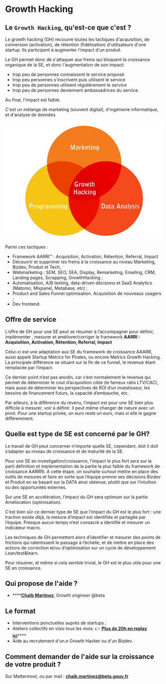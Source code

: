 # Growth Hacking

## Le `Growth Hacking`, qu'est-ce que c'est ?

Le growth hacking \(GH\) recouvre toutes les tactiques d'acquisition, de conversion \(activation\), de rétention \(fidélisation\) d'utilisateurs d'une startup. Ils participent à augmenter l'impact d'un produit. 

Le GH permet donc de s'attaquer aux freins qui bloquent la  croissance organique de la SE, et donc l'augmentation de son impact:

* trop peu de personnes connaissent le service proposé 
* trop peu personnes s'inscrivent puis utilisent  le service
* trop peu de personnes utilisent régulièrement le service
* trop peu de personnes deviennent ambassadrices du service. 

Au final, l'impact est faible. 

C'est un mélange de marketing \(souvent digital\), d'ingénierie informatique, et d'analyse de données 

![](../.gitbook/assets/growth-hacker.png)

 Parmi ces tactiques :

* Framework AARRI™ : Acquisition, Activation, Rétention, Referral, Impact
* Découvrir et supprimer les freins à la croissance au niveau Marketing, Bizdev, Produit et Tech, 
* Webmarketing : SEM, SEO, SEA, Display, Remarketing, Emailing, CRM, Landing pages, Scrapping, GrowthHacking ;
* Automatisation, A/B testing, data-driven décisions et SaaS Analytics \(Matomo, Mixpanel, Metabase, etc\) ;
* Product and Sales Funnel optimisation. Acquisition de nouveaux usagers ;
* Dev frontend.

## Offre de service

L’offre de GH pour une SE peut se résumer à l’accompagner pour définir, implémenter , mesurer et améliorer/corriger le framework **AARRI : Acquisition, Activation, Rétention, Referral, Impact**

Celui-ci est une adaptation aux SE du framework de croissance AAARR, aussi appelé Startup Metrics for Pirates, ou encore Metrics Growth Hacking. La principale différence se situant sur la fin de ce funnel, le revenue étant remplacée par l’impact.

Ce dernier point n’est pas anodin, car c’est normalement le revenue qui permet de déterminer le cout d’acquisition cible \(le fameux ratio LTV/CAC\), mais aussi de déterminer les perspectives de ROI d’un investisseur, les besoins de financement futurs, la capacité d’embauche, etc.

Par ailleurs, à la différence du revenu, l’impact est pour une SE bien plus difficile à mesurer, voir à définir. Il peut même changer de nature avec un pivot. Pour une startup privée, un euro reste un euro, mais si elle le gagne différemment.

## Quelle est type de SE est concerné par le GH?

Le travail de GH peut concerner n’importe quelle SE, cependant, doit il doit s’adapter au niveau de croissance et de maturité de la SE.

Pour une SE en investigation/croissance, l’impact le plus fort sera sur la parti définition et implémentation de la partie la plus faible du framework de croissance AARRRI. A cette étape, on souhaite surtout mettre en place des outils de mesures et faire en sorte que l’équipe prenne ses décisions Bizdev et Produit en se basant sur la DATA ainsi obtenue, plutôt que sur l’intuition ou des opportunités externes.

Sur une SE en accélération, l’impact du GH sera optimum sur la partie Amélioration \(optimisation\).

C’est bien sûr ce dernier type de SE que l’impact du GH est le plus fort : une traction existe déjà, la mesure d’impact est identifiée et partagée par l’équipe. Presque aucun temps n’est consacré a identifié et mesurer un indicateur macro.

Les techniques de GH permettent alors d’identifier et mesurer des points de frictions qui ralentissent le passage à l’échelle, et de mettre en place des actions de correction et/ou d’optimisation sur un cycle de développement Lean/test&learn.

Pour résumer, et même si cela semble trivial, le GH est le plus utile pour une SE en croissance.



## Qui propose de l'aide ?

* \*\*\*\*[**Chaïb Martinez**](https://www.linkedin.com/in/chaibmartinez/?originalSubdomain=fr), Growth _engineer_ @beta

## Le format

* Interventions ponctuelles auprès de startups ;
* Ateliers collectifs en visio tous les mois. 👉 [**Plus de 20h en replay ici**](../jactive-la-croissance-de-ma-se-growth-hacking/les-principes-du-growth-hacking/)\*\*\*\*
* Aide au recrutement d'un.e Growth Hacker ou d'un Bizdev.  



## Comment demander de l'aide sur la croissance de votre produit ?

Sur Mattermost, ou par mail : **chaib.martinez@beta.gouv.fr**

